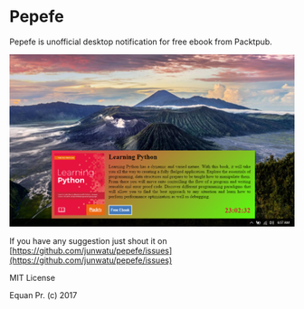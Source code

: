 # Pepefe

Pepefe is unofficial desktop notification for free ebook from Packtpub.


![screenshot](screenshot.png)

If you have any suggestion just shout it on [https://github.com/junwatu/pepefe/issues](https://github.com/junwatu/pepefe/issues)


MIT License

Equan Pr. (c) 2017
